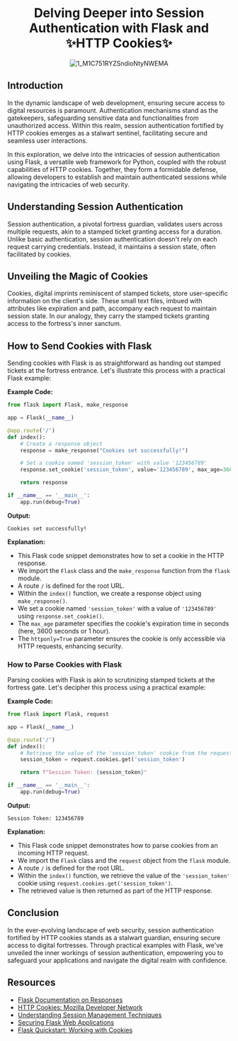 <div align="center">
  <h1>Delving Deeper into Session Authentication with Flask and ✨HTTP Cookies✨</h1></div>

<div align="center">

![1_M1C751RYZSndioNtyNWEMA](https://github.com/OUALIID/alx-backend-user-data/assets/96590775/78ea9ca4-05cb-4d93-8bd6-ed9a2c076970)</div>



## **Introduction**

In the dynamic landscape of web development, ensuring secure access to digital resources is paramount. Authentication mechanisms stand as the gatekeepers, safeguarding sensitive data and functionalities from unauthorized access. Within this realm, session authentication fortified by HTTP cookies emerges as a stalwart sentinel, facilitating secure and seamless user interactions.

In this exploration, we delve into the intricacies of session authentication using Flask, a versatile web framework for Python, coupled with the robust capabilities of HTTP cookies. Together, they form a formidable defense, allowing developers to establish and maintain authenticated sessions while navigating the intricacies of web security.

## **Understanding Session Authentication**

Session authentication, a pivotal fortress guardian, validates users across multiple requests, akin to a stamped ticket granting access for a duration. Unlike basic authentication, session authentication doesn't rely on each request carrying credentials. Instead, it maintains a session state, often facilitated by cookies.

## **Unveiling the Magic of Cookies**

Cookies, digital imprints reminiscent of stamped tickets, store user-specific information on the client's side. These small text files, imbued with attributes like expiration and path, accompany each request to maintain session state. In our analogy, they carry the stamped tickets granting access to the fortress's inner sanctum.

## **How to Send Cookies with Flask**

Sending cookies with Flask is as straightforward as handing out stamped tickets at the fortress entrance. Let's illustrate this process with a practical Flask example:

**Example Code:**
```python
from flask import Flask, make_response

app = Flask(__name__)

@app.route('/')
def index():
    # Create a response object
    response = make_response("Cookies set successfully!")

    # Set a cookie named 'session_token' with value '123456789'
    response.set_cookie('session_token', value='123456789', max_age=3600, httponly=True)

    return response

if __name__ == '__main__':
    app.run(debug=True)
```

**Output:**
```
Cookies set successfully!
```

**Explanation:**
- This Flask code snippet demonstrates how to set a cookie in the HTTP response.
- We import the `Flask` class and the `make_response` function from the `flask` module.
- A route `/` is defined for the root URL.
- Within the `index()` function, we create a response object using `make_response()`.
- We set a cookie named `'session_token'` with a value of `'123456789'` using `response.set_cookie()`.
- The `max_age` parameter specifies the cookie's expiration time in seconds (here, 3600 seconds or 1 hour).
- The `httponly=True` parameter ensures the cookie is only accessible via HTTP requests, enhancing security.

### **How to Parse Cookies with Flask**

Parsing cookies with Flask is akin to scrutinizing stamped tickets at the fortress gate. Let's decipher this process using a practical example:

**Example Code:**
```python
from flask import Flask, request

app = Flask(__name__)

@app.route('/')
def index():
    # Retrieve the value of the 'session_token' cookie from the request
    session_token = request.cookies.get('session_token')

    return f"Session Token: {session_token}"

if __name__ == '__main__':
    app.run(debug=True)
```

**Output:**
```
Session Token: 123456789
```

**Explanation:**
- This Flask code snippet demonstrates how to parse cookies from an incoming HTTP request.
- We import the `Flask` class and the `request` object from the `flask` module.
- A route `/` is defined for the root URL.
- Within the `index()` function, we retrieve the value of the `'session_token'` cookie using `request.cookies.get('session_token')`.
- The retrieved value is then returned as part of the HTTP response.

## **Conclusion**

In the ever-evolving landscape of web security, session authentication fortified by HTTP cookies stands as a stalwart guardian, ensuring secure access to digital fortresses. Through practical examples with Flask, we've unveiled the inner workings of session authentication, empowering you to safeguard your applications and navigate the digital realm with confidence.

## **Resources**

- [Flask Documentation on Responses](https://flask.palletsprojects.com/en/2.1.x/api/#flask.make_response)
- [HTTP Cookies: Mozilla Developer Network](https://developer.mozilla.org/en-US/docs/Web/HTTP/Cookies)
- [Understanding Session Management Techniques](https://www.owasp.org/index.php/Session_Management_Cheat_Sheet)
- [Securing Flask Web Applications](https://flask.palletsprojects.com/en/2.1.x/security/)
- [Flask Quickstart: Working with Cookies](https://flask.palletsprojects.com/en/2.1.x/quickstart/#cookies)
